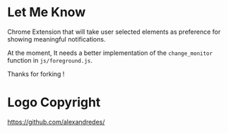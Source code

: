 
 Let Me Know
=============

Chrome Extension that will take user selected elements as preference for showing meaningful notifications.

At the moment, It needs a better implementation of the `change_monitor` function in `js/foreground.js`.

Thanks for forking !


Logo Copyright
==============

<https://github.com/alexandredes/>